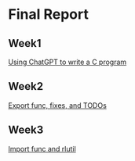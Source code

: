 Final Report
===

Week1
---
[Using ChatGPT to write a C program](https://hackmd.io/@r926215/HyXrVLdr2)

Week2
---
[Export func, fixes, and TODOs](https://hackmd.io/@r926215/SkgR5km9I3)

Week3
---
[Import func and rlutil](https://hackmd.io/@r926215/H1PJv7iv2)
